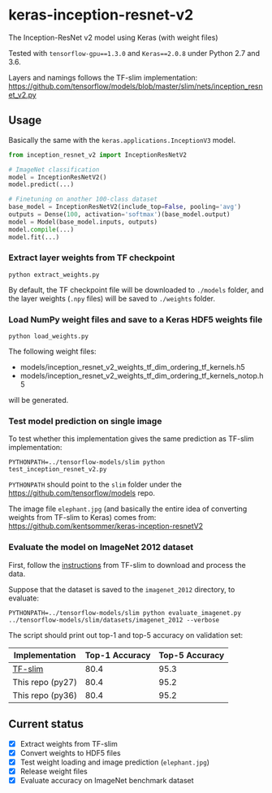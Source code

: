 # keras-inception-resnet-v2
The Inception-ResNet v2 model using Keras (with weight files)

Tested with `tensorflow-gpu==1.3.0` and `Keras==2.0.8` under Python 2.7 and 3.6.

Layers and namings follows the TF-slim implementation:
https://github.com/tensorflow/models/blob/master/slim/nets/inception_resnet_v2.py


## Usage
Basically the same with the `keras.applications.InceptionV3` model.
```python
from inception_resnet_v2 import InceptionResNetV2

# ImageNet classification
model = InceptionResNetV2()
model.predict(...)

# Finetuning on another 100-class dataset
base_model = InceptionResNetV2(include_top=False, pooling='avg')
outputs = Dense(100, activation='softmax')(base_model.output)
model = Model(base_model.inputs, outputs)
model.compile(...)
model.fit(...)
```


### Extract layer weights from TF checkpoint
```
python extract_weights.py
```
By default, the TF checkpoint file will be downloaded to `./models` folder, and the layer weights (`.npy` files) will be saved to `./weights` folder.


### Load NumPy weight files and save to a Keras HDF5 weights file
```
python load_weights.py
```
The following weight files:
- models/inception_resnet_v2_weights_tf_dim_ordering_tf_kernels.h5
- models/inception_resnet_v2_weights_tf_dim_ordering_tf_kernels_notop.h5

will be generated.


### Test model prediction on single image
To test whether this implementation gives the same prediction as TF-slim implementation:
```
PYTHONPATH=../tensorflow-models/slim python test_inception_resnet_v2.py
```
`PYTHONPATH` should point to the `slim` folder under the https://github.com/tensorflow/models repo.

The image file `elephant.jpg` (and basically the entire idea of converting weights from TF-slim to Keras) comes from:
https://github.com/kentsommer/keras-inception-resnetV2


### Evaluate the model on ImageNet 2012 dataset
First, follow the
[instructions](https://github.com/tensorflow/models/tree/master/slim#an-automated-script-for-processing-imagenet-data)
from TF-slim to download and process the data.

Suppose that the dataset is saved to the `imagenet_2012` directory, to evaluate:
```
PYTHONPATH=../tensorflow-models/slim python evaluate_imagenet.py ../tensorflow-models/slim/datasets/imagenet_2012 --verbose
```

The script should print out top-1 and top-5 accuracy on validation set:

Implementation | Top-1 Accuracy | Top-5 Accuracy
--- | --- | ---
[TF-slim](https://github.com/tensorflow/models/tree/master/slim) | 80.4 | 95.3
This repo (py27) | 80.4 | 95.2
This repo (py36) | 80.4 | 95.2


## Current status
- [X] Extract weights from TF-slim
- [X] Convert weights to HDF5 files
- [X] Test weight loading and image prediction (`elephant.jpg`)
- [X] Release weight files
- [X] Evaluate accuracy on ImageNet benchmark dataset
